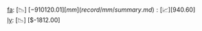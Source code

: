 [fa](record/fa/summary.md): [📉] [$-910120.01]  
[mm](record/mm/summary.md): [📈] [$940.60]  
[ly](record/ly/summary.md): [📉] [$-1812.00]  
